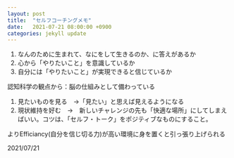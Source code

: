 ```yaml
---
layout: post
title:  "セルフコーチングメモ"
date:   2021-07-21 08:00:00 +0900
categories: jekyll update
---
```


1. なんのために生まれて、なにをして生きるのか、に答えがあるか
2. 心から「やりたいこと」を意識しているか
3. 自分には「やりたいこと」が実現できると信じているか


認知科学の観点から：脳の仕組みとして備わっている
  1. 見たいものを見る　→「見たい」と思えば見えるようになる
  2. 現状維持を好む　→　新しいチャレンジの先も「快適な場所」にしてしまえばいい。コツは、「セルフ・トーク」をポジティブなものにすること。

よりEfficiancy(自分を信じ切る力)が高い環境に身を置くと引っ張り上げられる




2021/07/21
